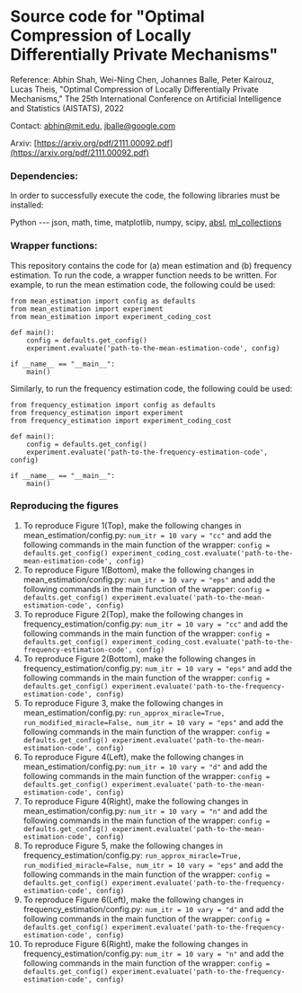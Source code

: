 # Source code for "Optimal Compression of Locally Differentially Private Mechanisms"

Reference: Abhin Shah, Wei-Ning Chen, Johannes Balle, Peter Kairouz, Lucas
Theis, "Optimal Compression of Locally Differentially Private Mechanisms," The
25th International Conference on Artificial Intelligence and Statistics
(AISTATS), 2022

Contact: abhin@mit.edu, jballe@google.com

Arxiv:
[https://arxiv.org/pdf/2111.00092.pdf](https://arxiv.org/pdf/2111.00092.pdf)

### Dependencies:

In order to successfully execute the code, the following libraries must be
installed:

Python --- json, math, time, matplotlib, numpy, scipy,
[absl](https://github.com/abseil/abseil-py),
[ml_collections](https://github.com/google/ml_collections)

### Wrapper functions:

This repository contains the code for (a) mean estimation and (b) frequency
estimation. To run the code, a wrapper function needs to be written. For
example, to run the mean estimation code, the following could be used:

```
from mean_estimation import config as defaults
from mean_estimation import experiment
from mean_estimation import experiment_coding_cost

def main():
    config = defaults.get_config()
    experiment.evaluate('path-to-the-mean-estimation-code', config)

if __name__ == "__main__":
    main()
```

Similarly, to run the frequency estimation code, the following could be used:

```
from frequency_estimation import config as defaults
from frequency_estimation import experiment
from frequency_estimation import experiment_coding_cost

def main():
    config = defaults.get_config()
    experiment.evaluate('path-to-the-frequency-estimation-code', config)

if __name__ == "__main__":
    main()
```

### Reproducing the figures

1.  To reproduce Figure 1(Top), make the following changes in
    mean_estimation/config.py: `num_itr = 10 vary = "cc"` and add the following
    commands in the main function of the wrapper: `config =
    defaults.get_config()
    experiment_coding_cost.evaluate('path-to-the-mean-estimation-code', config)`
2.  To reproduce Figure 1(Bottom), make the following changes in
    mean_estimation/config.py: `num_itr = 10 vary = "eps"` and add the following
    commands in the main function of the wrapper: `config =
    defaults.get_config()
    experiment.evaluate('path-to-the-mean-estimation-code', config)`
3.  To reproduce Figure 2(Top), make the following changes in
    frequency_estimation/config.py: `num_itr = 10 vary = "cc"` and add the
    following commands in the main function of the wrapper: `config =
    defaults.get_config()
    experiment_coding_cost.evaluate('path-to-the-frequency-estimation-code',
    config)`
4.  To reproduce Figure 2(Bottom), make the following changes in
    frequency_estimation/config.py: `num_itr = 10 vary = "eps"` and add the
    following commands in the main function of the wrapper: `config =
    defaults.get_config()
    experiment.evaluate('path-to-the-frequency-estimation-code', config)`
5.  To reproduce Figure 3, make the following changes in
    mean_estimation/config.py: `run_approx_miracle=True,
    run_modified_miracle=False, num_itr = 10 vary = "eps"` and add the following
    commands in the main function of the wrapper: `config =
    defaults.get_config()
    experiment.evaluate('path-to-the-mean-estimation-code', config)`
6.  To reproduce Figure 4(Left), make the following changes in
    mean_estimation/config.py: `num_itr = 10 vary = "d"` and add the following
    commands in the main function of the wrapper: `config =
    defaults.get_config()
    experiment.evaluate('path-to-the-mean-estimation-code', config)`
7.  To reproduce Figure 4(Right), make the following changes in
    mean_estimation/config.py: `num_itr = 10 vary = "n"` and add the following
    commands in the main function of the wrapper: `config =
    defaults.get_config()
    experiment.evaluate('path-to-the-mean-estimation-code', config)`
8.  To reproduce Figure 5, make the following changes in
    frequency_estimation/config.py: `run_approx_miracle=True,
    run_modified_miracle=False, num_itr = 10 vary = "eps"` and add the following
    commands in the main function of the wrapper: `config =
    defaults.get_config()
    experiment.evaluate('path-to-the-frequency-estimation-code', config)`
9.  To reproduce Figure 6(Left), make the following changes in
    frequency_estimation/config.py: `num_itr = 10 vary = "d"` and add the
    following commands in the main function of the wrapper: `config =
    defaults.get_config()
    experiment.evaluate('path-to-the-frequency-estimation-code', config)`
10. To reproduce Figure 6(Right), make the following changes in
    frequency_estimation/config.py: `num_itr = 10 vary = "n"` and add the
    following commands in the main function of the wrapper: `config =
    defaults.get_config()
    experiment.evaluate('path-to-the-frequency-estimation-code', config)`
